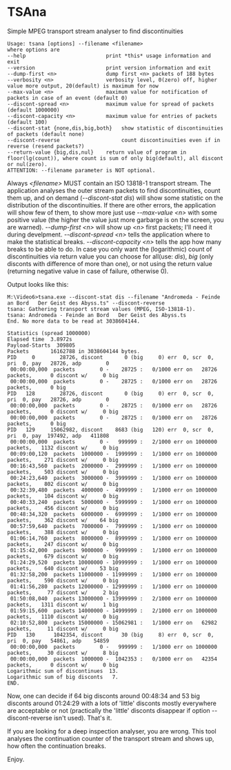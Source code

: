 # TSAna
Simple MPEG transport stream analyser to find discontinuities

    Usage: tsana [options] --filename <filename>
    where options are
    --help                          print *this* usage information and exit
    --version                       print version information and exit
    --dump-first <n>                dump first <n> packets of 188 bytes
    --verbosity <n>                 verbosity level, 0(zero) off, higher value more output, 20(default) is maximum for now
    --max-value <n>                 maximum value for notification of packets in case of an event (default 0)
    --discont-spread <n>            maximum value for spread of packets (default 1000000)
    --discont-capacity <n>          maximum value for entries of packets (default 100)
    --discont-stat {none,dis,big,both}   show statistic of discontinuities of packets (default none)
    --discont-reverse                    count discontinuities even if in reverse (resend packets?)
    --return-value {big,dis,nul}    return value of program in floor(lg(count)), where count is sum of only big(default), all discont or nul(zero).
    ATTENTION: --filename parameter is NOT optional.

Always *\<filename\>* MUST contain an ISO 13818-1 transport stream. The application analyses the outer stream packets to find discontinuities, count them up, and on demand (*--discont-stat dis*) will show some statistic on the distribution of the discontinuities. If there are other errors, the application will show few of them, to show more just use *--max-value \<n\>* with some positive value (the higher the value just more garbarge is on the screen, you are warned). *--dump-first \<n\>* will show up *\<n\>* first packets; I'll need it during develpment. *--discont-spread \<n\>* tells the application where to make the statistical breaks. *--discont-capacity \<n\>* tells the app how many breaks to be able to do. In case you only want the (logarithmic) count of discontinuities via return value you can choose for all(use: *dis*), *big* (only disconts with difference of more than one), or not using the return value (returning negative value in case of failure, otherwise 0).

Output looks like this:

    M:\Video6>tsana.exe --discont-stat dis --filename "Andromeda - Feinde an Bord   Der Geist des Abyss.ts" --discont-reverse
    tsana: Gathering transport stream values (MPEG, ISO-13818-1).
    tsana: Andromeda - Feinde an Bord   Der Geist des Abyss.ts
    End. No more data to be read at 3038604144.

    Statistics (spread 1000000)
    Elapsed time  3.8972s
    Payload-Starts  309805
    Packets       16162788 in 3038604144 bytes.
    PID     0        28726, discont       0 (big     0) err  0, scr  0, pri  0, pay   28726, adp        0
     00:00:00,000  packets        0 -    28725 :   0/1000 err on   28726 packets,      0 discont w/     0 big
     00:00:00,000  packets        0 -    28725 :   0/1000 err on   28726 packets,      0 big
    PID   128        28726, discont       0 (big     0) err  0, scr  0, pri  0, pay   28726, adp        0
     00:00:00,000  packets        0 -    28725 :   0/1000 err on   28726 packets,      0 discont w/     0 big
     00:00:00,000  packets        0 -    28725 :   0/1000 err on   28726 packets,      0 big
    PID   129     15062982, discont    8683 (big   120) err  0, scr  0, pri  0, pay  197492, adp   411808
     00:00:00,000  packets        0 -   999999 :   2/1000 err on 1000000 packets,   1132 discont w/     0 big
     00:09:00,120  packets  1000000 -  1999999 :   1/1000 err on 1000000 packets,    271 discont w/     0 big
     00:16:43,560  packets  2000000 -  2999999 :   1/1000 err on 1000000 packets,    503 discont w/     0 big
     00:24:23,640  packets  3000000 -  3999999 :   1/1000 err on 1000000 packets,    802 discont w/     0 big
     00:32:39,480  packets  4000000 -  4999999 :   1/1000 err on 1000000 packets,    104 discont w/     0 big
     00:40:33,240  packets  5000000 -  5999999 :   1/1000 err on 1000000 packets,    456 discont w/     0 big
     00:48:34,320  packets  6000000 -  6999999 :   1/1000 err on 1000000 packets,    362 discont w/    64 big
     00:57:59,640  packets  7000000 -  7999999 :   1/1000 err on 1000000 packets,    388 discont w/     0 big
     01:06:14,760  packets  8000000 -  8999999 :   1/1000 err on 1000000 packets,    247 discont w/     0 big
     01:15:42,000  packets  9000000 -  9999999 :   1/1000 err on 1000000 packets,    679 discont w/     0 big
     01:24:29,520  packets 10000000 - 10999999 :   1/1000 err on 1000000 packets,    640 discont w/    53 big
     01:32:58,200  packets 11000000 - 11999999 :   1/1000 err on 1000000 packets,    590 discont w/     0 big
     01:41:56,280  packets 12000000 - 12999999 :   1/1000 err on 1000000 packets,     77 discont w/     2 big
     01:50:08,040  packets 13000000 - 13999999 :   2/1000 err on 1000000 packets,   1311 discont w/     1 big
     01:59:15,600  packets 14000000 - 14999999 :   2/1000 err on 1000000 packets,   1110 discont w/     0 big
     02:10:52,800  packets 15000000 - 15062981 :   1/1000 err on   62982 packets,     11 discont w/     0 big
    PID   130      1042354, discont      30 (big     8) err  0, scr  0, pri  0, pay   54861, adp    54859
     00:00:00,000  packets        0 -   999999 :   1/1000 err on 1000000 packets,     30 discont w/     8 big
     00:00:00,000  packets  1000000 -  1042353 :   0/1000 err on   42354 packets,      0 discont w/     0 big
    Logarithmic sum of discontinues  13.
    Logarithmic sum of big disconts   7.
    END.

Now, one can decide if 64 big disconts around 00:48:34 and 53 big disconts around 01:24:29 with a lots of 'little' disconts mostly everywhere are acceptable or not (practically the 'little' disconts disappear if option --discont-reverse isn't used). That's it.

If you are looking for a deep inspection analyser, you are wrong. This tool analyses the continuation counter of the transport stream and shows up, how often the continuation breaks.

Enjoy.
